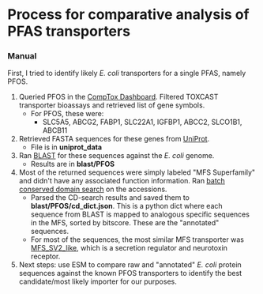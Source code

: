 # Process for comparative analysis of PFAS transporters

### Manual 
First, I tried to identify likely *E. coli* transporters for a single PFAS, namely PFOS.

1. Queried PFOS in the [CompTox Dashboard](https://comptox.epa.gov/dashboard/chemical/invitrodb/DTXSID3031864). Filtered TOXCAST transporter bioassays and retrieved list of gene symbols.
    - For PFOS, these were:
        - SLC5A5, ABCG2, FABP1, SLC22A1, IGFBP1, ABCC2, SLCO1B1, ABCB11
2. Retrieved FASTA sequences for these genes from [UniProt](https://www.uniprot.org/).
    - File is in **uniprot_data**
3. Ran [BLAST](https://blast.ncbi.nlm.nih.gov/Blast.cgi) for these sequences against the *E. coli* genome.
    - Results are in **blast/PFOS**
4. Most of the returned sequences were simply labeled "MFS Superfamily" and didn't have any associated function information. Ran [batch conserved domain search](https://www.ncbi.nlm.nih.gov/Structure/bwrpsb/bwrpsb.cgi) on the accessions.
    - Parsed the CD-search results and saved them to **blast/PFOS/cd_dict.json**. This is a python dict where each sequence from BLAST is mapped to analogous specific sequences in the MFS, sorted by bitscore. These are the "annotated" sequences.
    - For most of the sequences, the most similar MFS transporter was [MFS_SV2_like](https://www.uniprot.org/uniprotkb/Q7L1I2/entry), which is a secretion regulator and neurotoxin receptor. 
5. Next steps: use ESM to compare raw and "annotated" *E. coli* protein sequences against the known PFOS transporters to identify the best candidate/most likely importer for our purposes.



